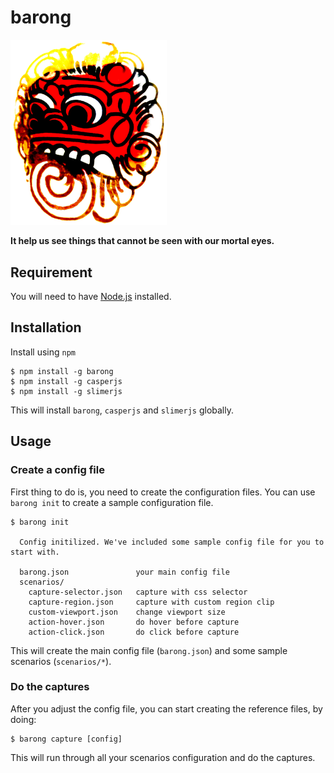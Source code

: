 # barong
  
   
<img src="./docs/barong.png" alt="crappy barong vector" width="250" />

**It help us see things that cannot be seen with our mortal eyes.**

## Requirement
You will need to have [Node.js](https://nodejs.org/en/) installed.

## Installation
Install using `npm`
```
$ npm install -g barong
$ npm install -g casperjs
$ npm install -g slimerjs
```
This will install `barong`, `casperjs` and `slimerjs` globally.

## Usage
### Create a config file
First thing to do is, you need to create the configuration files. You can use `barong init` to create a sample configuration file.
```
$ barong init

  Config initilized. We've included some sample config file for you to start with.

  barong.json               your main config file
  scenarios/
    capture-selector.json   capture with css selector
    capture-region.json     capture with custom region clip
    custom-viewport.json    change viewport size
    action-hover.json       do hover before capture
    action-click.json       do click before capture
```
This will create the main config file (`barong.json`) and some sample scenarios (`scenarios/*`).

### Do the captures
After you adjust the config file, you can start creating the reference files, by doing:
```
$ barong capture [config]
```
This will run through all your scenarios configuration and do the captures.
